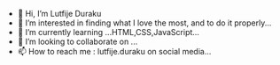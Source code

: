 - 👋 Hi, I’m Lutfije Duraku
- 👀 I’m interested in finding what I love the most, and to do it properly...
- 🌱 I’m currently learning ...HTML,CSS,JavaScript...
- 💞️ I’m looking to collaborate on ...
- 📫 How to reach me :  lutfije.duraku on social media...

<!---
lutfijeduraku/lutfijeduraku is a ✨ special ✨ repository because its `README.md` (this file) appears on your GitHub profile.
You can click the Preview link to take a look at your changes.
--->
